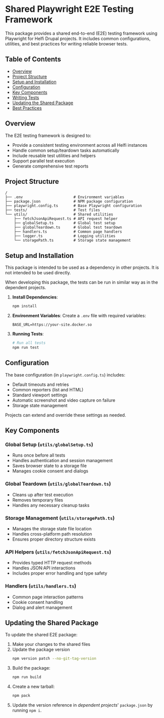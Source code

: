 # Shared Playwright E2E Testing Framework

This package provides a shared end-to-end (E2E) testing framework using Playwright for Helfi Drupal projects. It includes common configurations, utilities, and best practices for writing reliable browser tests.

## Table of Contents
- [Overview](#overview)
- [Project Structure](#project-structure)
- [Setup and Installation](#setup-and-installation)
- [Configuration](#configuration)
- [Key Components](#key-components)
- [Writing Tests](#writing-tests)
- [Updating the Shared Package](#updating-the-shared-package)
- [Best Practices](#best-practices)

## Overview

The E2E testing framework is designed to:
- Provide a consistent testing environment across all Helfi instances
- Handle common setup/teardown tasks automatically
- Include reusable test utilities and helpers
- Support parallel test execution
- Generate comprehensive test reports

## Project Structure

```
/
├── .env                       # Environment variables
├── package.json               # NPM package configuration
├── playwright.config.ts       # Base Playwright configuration
├── tests/                     # Test files
└── utils/                     # Shared utilities
    ├── fetchJsonApiRequest.ts # API request helper
    ├── globalSetup.ts         # Global test setup
    ├── globalTeardown.ts      # Global test teardown
    ├── handlers.ts            # Common page handlers
    ├── logger.ts              # Logging utilities
    └── storagePath.ts         # Storage state management
```

## Setup and Installation

This package is intended to be used as a dependency in other projects. It is not intended to be used directly. 

When developing this package, the tests can be run in similar way as in the dependent projects. 

1. **Install Dependencies**:
   ```bash
   npm install
   ```

2. **Environment Variables**:
   Create a `.env` file with required variables:
   ```
   BASE_URL=https://your-site.docker.so
   ```

3. **Running Tests**:
   ```bash
   # Run all tests
   npm run test
   ```

## Configuration

The base configuration (in `playwright.config.ts`) includes:
- Default timeouts and retries
- Common reporters (list and HTML)
- Standard viewport settings
- Automatic screenshot and video capture on failure
- Storage state management

Projects can extend and override these settings as needed.

## Key Components

### Global Setup (`utils/globalSetup.ts`)
- Runs once before all tests
- Handles authentication and session management
- Saves browser state to a storage file
- Manages cookie consent and dialogs

### Global Teardown (`utils/globalTeardown.ts`)
- Cleans up after test execution
- Removes temporary files
- Handles any necessary cleanup tasks

### Storage Management (`utils/storagePath.ts`)
- Manages the storage state file location
- Handles cross-platform path resolution
- Ensures proper directory structure exists

### API Helpers (`utils/fetchJsonApiRequest.ts`)
- Provides typed HTTP request methods
- Handles JSON:API interactions
- Includes proper error handling and type safety

### Handlers (`utils/handlers.ts`)
- Common page interaction patterns
- Cookie consent handling
- Dialog and alert management

## Updating the Shared Package

To update the shared E2E package:
1. Make your changes to the shared files
2. Update the package version
   ```bash
   npm version patch --no-git-tag-version
   ```
3. Build the package:
   ```bash
   npm run build
   ```
4. Create a new tarball:
   ```bash
   npm pack
   ```
5. Update the version reference in *dependent projects*' `package.json` by running `npm i`.
